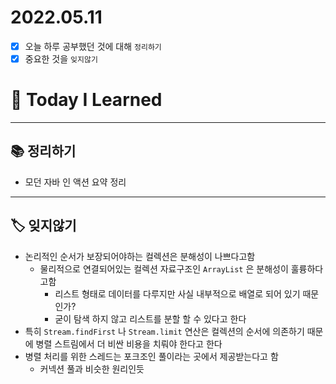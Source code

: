# 2022.05.11

- [x]  오늘 하루 공부했던 것에 대해 `정리하기`
- [x]  중요한 것을 `잊지않기`

# 🚩 Today I Learned

---

## 📚 정리하기

- 모던 자바 인 액션 요약 정리

---

## 🏷 잊지않기

- 논리적인 순서가 보장되어야하는 컬렉션은 분해성이 나쁘다고함
    - 물리적으로 연결되어있는 컬렉션 자료구조인 `ArrayList` 은 분해성이 훌륭하다고함
        - 리스트 형태로 데이터를 다루지만 사실 내부적으로 배열로 되어 있기 때문인가?
        - 굳이 탐색 하지 않고 리스트를 분할 할 수 있다고 한다
- 특히 `Stream.findFirst` 나 `Stream.limit` 연산은 컬렉션의 순서에 의존하기 때문에 병렬 스트림에서 더 비싼 비용을 치뤄야 한다고 한다
- 병렬 처리를 위한 스레드는 포크조인 풀이라는 곳에서 제공받는다고 함
    - 커넥션 풀과 비슷한 원리인듯